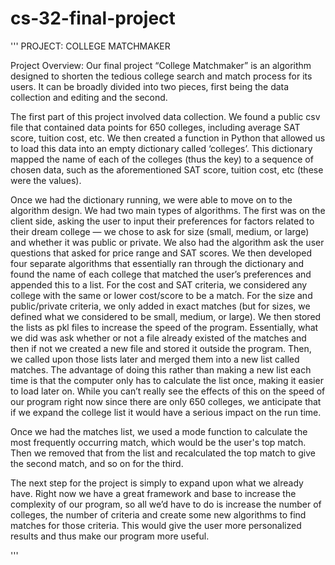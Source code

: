 # cs-32-final-project

''' PROJECT: COLLEGE MATCHMAKER

Project Overview: Our final project “College Matchmaker” is an algorithm designed to shorten the tedious college search and match process for its users. It can be broadly divided into two pieces, first being the data collection and editing and the second.

The first part of this project involved data collection. We found a public csv file that contained data points for 650 colleges, including average SAT score, tuition cost, etc. We then created a function in Python that allowed us to load this data into an empty dictionary called ‘colleges’. This dictionary mapped the name of each of the colleges (thus the key) to a sequence of chosen data, such as the aforementioned SAT score, tuition cost, etc (these were the values). 

Once we had the dictionary running, we were able to move on to the algorithm design. We had two main types of algorithms. The first was on the client side, asking the user to input their preferences for factors related to their dream college — we chose to ask for size (small, medium, or large) and whether it was public or private. We also had the algorithm ask the user questions that asked for price range and SAT scores. We then developed four separate algorithms that essentially ran through the dictionary and found the name of each college that matched the user’s preferences and appended this to a list. For the cost and SAT criteria, we considered any college with the same or lower cost/score to be a match. For the size and public/private criteria, we only added in exact matches (but for sizes, we defined what we considered to be small, medium, or large). We then stored the lists as pkl files to increase the speed of the program. Essentially, what we did was ask whether or not a file already existed of the matches and then if not we created a new file and stored it outside the program. Then, we called upon those lists later and merged them into a new list called matches. The advantage of doing this rather than making a new list each time is that the computer only has to calculate the list once, making it easier to load later on. While you can’t really see the effects of this on the speed of our program right now since there are only 650 colleges, we anticipate that if we expand the college list it would have a serious impact on the run time. 

Once we had the matches list, we used a mode function to calculate the most frequently occurring match, which would be the user's top match. Then we removed that from the list and recalculated the top match to give the second match, and so on for the third. 

The next step for the project is simply to expand upon what we already have. Right now we have a great framework and base to increase the complexity of our program, so all we’d have to do is increase the number of colleges, the number of criteria and create some new algorithms to find matches for those criteria. This would give the user more personalized results and thus make our program more useful. 


''' 
